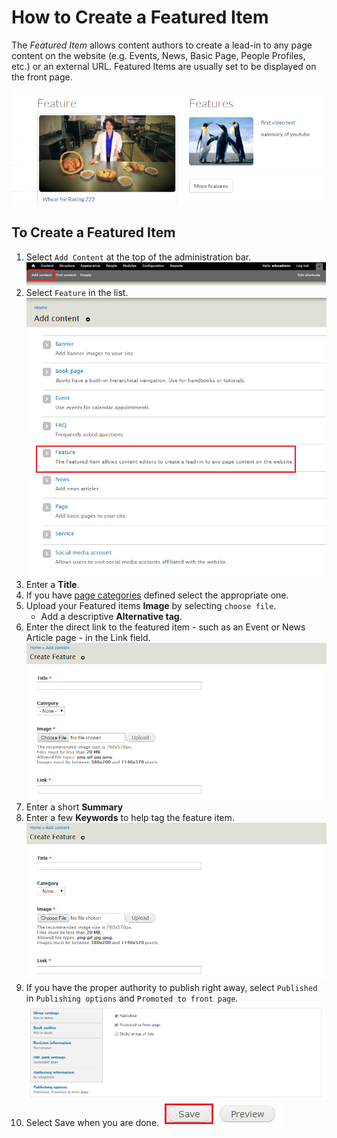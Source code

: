 # How to Create a Featured Item
The *Featured Item* allows content authors to create a lead-in to any page content on the website (e.g. Events, News, Basic Page, People Profiles, etc.) or an external URL. Featured Items are usually set to be displayed on the front page.

![An Example of a Featured Item.](../images/fIex.png)

## To Create a Featured Item
1. Select `Add Content` at the top of the administration bar.
![Add Content Highlighted](../images/ambac.png)
2. Select `Feature` in the list.
![Feature Option Selected](../images/addconfI.png)
3. Enter a **Title**.
4. If you have [page categories](../taxonomies.md#categories) defined select the appropriate one.
5. Upload your Featured items **Image** by selecting `choose file`.
    * Add a descriptive **Alternative tag**.
6. Enter the direct link to the featured item - such as an Event or News Article page - in the Link field.
![Image of Feature Item link options](../images/featitleimglink.png)
7. Enter a short **Summary**
8. Enter a few **Keywords** to help tag the feature item.
![Image of Feature Item link options](../images/featitleimglink.png)
9. If you have the proper authority to publish right away, select `Published` in `Publishing options` and `Promoted to front page`.
![Example of publishing options](../images/pubopt.png)
10. Select Save when you are done.
![Image of Save Button](../images/save.png)
